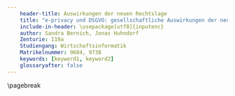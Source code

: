 ```yaml
---
    header-title: Auswirkungen der neuen Rechtslage
    title: "e-privacy und DSGVO: gesellschaftliche Auswirkungen der neuen Rechtslage"
    include-in-header: \usepackage[utf8]{inputenc}
    author: Sandra Bernich, Jonas Huhndorf
    Zenturie: I19a
    Studiengang: Wirtschaftsinformatik
    Matrikelnummer: 9684, 9738
    keywords: [keyword1, keyword2]
    glossaryafter: false
---
```


\pagebreak
